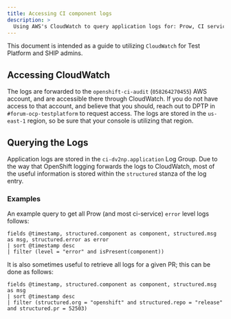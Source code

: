 ```yaml
---
title: Accessing CI component logs
description: >
  Using AWS's CloudWatch to query application logs for: Prow, CI services, Cluster Bot, Release Controller, etc..
---
```


This document is intended as a guide to utilizing `CloudWatch` for Test Platform and SHIP admins.

## Accessing CloudWatch
The logs are forwarded to the `openshift-ci-audit` (`058264270455`) AWS account, and are accessible there through CloudWatch.
If you do not have access to that account, and believe that you should, reach out to DPTP in `#forum-ocp-testplatform` to request access.
The logs are stored in the `us-east-1` region, so be sure that your console is utilizing that region.

## Querying the Logs
Application logs are stored in the `ci-dv2np.application` Log Group.
Due to the way that OpenShift logging forwards the logs to CloudWatch, most of the useful information is stored within the `structured` stanza of the log entry.

### Examples
An example query to get all Prow (and most ci-service) `error` level logs follows:
```
fields @timestamp, structured.component as component, structured.msg as msg, structured.error as error
| sort @timestamp desc
| filter (level = "error" and isPresent(component))
```

It is also sometimes useful to retrieve all logs for a given PR; this can be done as follows:
```
fields @timestamp, structured.component as component, structured.msg as msg
| sort @timestamp desc
| filter (structured.org = "openshift" and structured.repo = "release" and structured.pr = 52503)
```
